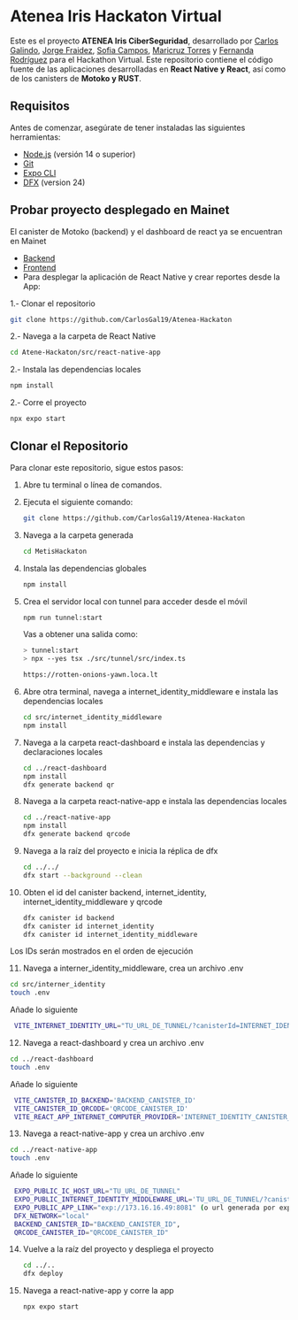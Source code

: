 # Atenea Iris Hackaton Virtual

Este es el proyecto **ATENEA Iris CiberSeguridad**, desarrollado por [Carlos Galindo](https://github.com/CarlosGal19), [Jorge Fraidez](https://github.com/Jorge-Fraidez), [Sofia Campos](https://github.com/SofiaCamposH), [Maricruz Torres](https://github.com/Maricruz1900) y [Fernanda Rodríguez](https://github.com/Mafer-Rodriguez) para el Hackathon Virtual. Este repositorio contiene el código fuente de las aplicaciones desarrolladas en **React Native y React**, así
como de los canisters de **Motoko y RUST**.

## Requisitos

Antes de comenzar, asegúrate de tener instaladas las siguientes herramientas:

- [Node.js](https://nodejs.org/) (versión 14 o superior)
- [Git](https://git-scm.com/)
- [Expo CLI](https://docs.expo.dev/get-started/installation/)
- [DFX](https://internetcomputer.org/docs/current/developer-docs/getting-started/install/) (version 24)

## Probar proyecto desplegado en Mainet

El canister de Motoko (backend) y el dashboard de react ya se encuentran en Mainet

- [Backend](https://a4gq6-oaaaa-aaaab-qaa4q-cai.raw.icp0.io/?id=fvkqz-2qaaa-aaaap-akphq-cai)
- [Frontend](https://hix6r-jyaaa-aaaap-akpia-cai.icp0.io/)
- Para desplegar la aplicación de React Native y crear reportes desde la App:

1.- Clonar el repositorio
   
   ```bash
   git clone https://github.com/CarlosGal19/Atenea-Hackaton
   ```
2.- Navega a la carpeta de React Native

   ```bash
  cd Atene-Hackaton/src/react-native-app
   ```

2.- Instala las dependencias locales

   ```bash
  npm install
   ```

2.- Corre el proyecto

   ```bash
  npx expo start
   ```

## Clonar el Repositorio

Para clonar este repositorio, sigue estos pasos:

1. Abre tu terminal o línea de comandos.
2. Ejecuta el siguiente comando:

   ```bash
   git clone https://github.com/CarlosGal19/Atenea-Hackaton

3. Navega a la carpeta generada

   ```bash
   cd MetisHackaton

3. Instala las dependencias globales

   ```bash
   npm install

4. Crea el servidor local con tunnel para acceder desde el móvil

   ```bash
   npm run tunnel:start
   ```
   Vas a obtener una salida como:
   ```bash
   > tunnel:start
   > npx --yes tsx ./src/tunnel/src/index.ts

   https://rotten-onions-yawn.loca.lt

6. Abre otra terminal, navega a internet_identity_middleware e instala las dependencias locales

   ```bash
   cd src/internet_identity_middleware
   npm install

7. Navega a la carpeta react-dashboard e instala las dependencias y declaraciones locales

   ```bash
   cd ../react-dashboard
   npm install
   dfx generate backend qr

8. Navega a la carpeta react-native-app e instala las dependencias locales

   ```bash
   cd ../react-native-app
   npm install
   dfx generate backend qrcode

9. Navega a la raíz del proyecto e inicia la réplica de dfx

    ```bash
    cd ../../
    dfx start --background --clean

10. Obten el id del canister backend, internet_identity, internet_identity_middleware y qrcode

    ```bash
    dfx canister id backend
    dfx canister id internet_identity
    dfx canister id internet_identity_middleware

   Los IDs serán mostrados en el orden de ejecución

11. Navega a interner_identity_middleware, crea un archivo .env

   ```bash
   cd src/interner_identity
   touch .env
   ```
   Añade lo siguiente
  ```bash
   VITE_INTERNET_IDENTITY_URL="TU_URL_DE_TUNNEL/?canisterId=INTERNET_IDENTITY_CANISTER_ID"
   ```

12. Navega a react-dashboard y crea un archivo .env

   ```bash
   cd ../react-dashboard
   touch .env
   ```
   Añade lo siguiente
  ```bash
   VITE_CANISTER_ID_BACKEND='BACKEND_CANISTER_ID'
   VITE_CANISTER_ID_QRCODE='QRCODE_CANISTER_ID'
   VITE_REACT_APP_INTERNET_COMPUTER_PROVIDER='INTERNET_IDENTITY_CANISTER_ID.localhost:4943/'
  ```

13. Navega a react-native-app y crea un archivo .env

   ```bash
   cd ../react-native-app
   touch .env
   ```
   Añade lo siguiente
  ```bash
   EXPO_PUBLIC_IC_HOST_URL="TU_URL_DE_TUNNEL"
   EXPO_PUBLIC_INTERNET_IDENTITY_MIDDLEWARE_URL='TU_URL_DE_TUNNEL/?canisterId=INTERNET_IDENTITY_MIDDLEWARE_CANISTER_ID'
   EXPO_PUBLIC_APP_LINK="exp://173.16.16.49:8081" (o url generada por expo)
   DFX_NETWORK="local"
   BACKEND_CANISTER_ID="BACKEND_CANISTER_ID",
   QRCODE_CANISTER_ID="QRCODE_CANISTER_ID"
   ```

14. Vuelve a la raíz del proyecto y despliega el proyecto

    ```bash
    cd ../..
    dfx deploy

15. Navega a react-native-app y corre la app

    ```bash
    npx expo start
